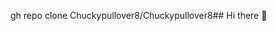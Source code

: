 gh repo clone Chuckypullover8/Chuckypullover8## Hi there 👋

<!--
**Chuckypullover8/Chuckypullover8** is a ✨ _special_ ✨ repository because its `README.md` (this file) appears on your GitHub profile.

Here are some ideas to get you started:
Chuckypullover8
https://github.com/Chuckypullover8/Chuckypullover8
- 🔭 I’m currently working on ...
- 🌱 I’m currently learning ...
- 👯 I’m looking to collaborate on ...
- 🤔 I’m looking for help with ...
- 💬 Ask me about ...
- 📫 How to reach me: ...
- 😄 Pronouns: ...
- ⚡ Fun fact: ...
-->

